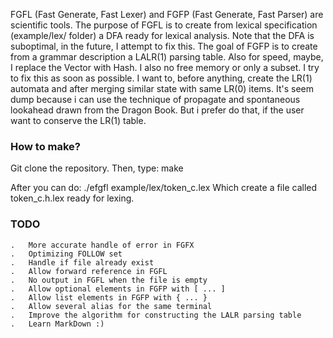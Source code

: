 FGFL (Fast Generate, Fast Lexer) and FGFP (Fast Generate, Fast Parser)
are scientific tools.
The purpose of FGFL is to create from lexical specification (example/lex/ folder)
a DFA ready for lexical analysis. Note that the DFA is suboptimal, in the future,
I attempt to fix this. 
The goal of FGFP is to create from a grammar description a LALR(1) parsing table.
Also for speed, maybe, I replace the Vector with Hash.
I also no free memory or only a subset. I try to fix this as soon as possible.
I want to, before anything, create the LR(1) automata and after merging similar state with same LR(0) items.
It's seem dump because i can use the technique of propagate and spontaneous lookahead drawn from the Dragon Book.
But i prefer do that, if the user want to conserve the LR(1) table.

### How to make? ###
Git clone the repository.
Then, type: make

After you can do: ./efgfl example/lex/token_c.lex
Which create a file called token_c.h.lex ready for lexing.

### TODO ###
	.	More accurate handle of error in FGFX
	.	Optimizing FOLLOW set
	.	Handle if file already exist
	.	Allow forward reference in FGFL
	.	No output in FGFL when the file is empty
	.	Allow optional elements in FGFP with [ ... ]
	.	Allow list elements in FGFP with { ... }
	.	Allow several alias for the same terminal
	.	Improve the algorithm for constructing the LALR parsing table
	.	Learn MarkDown :)
